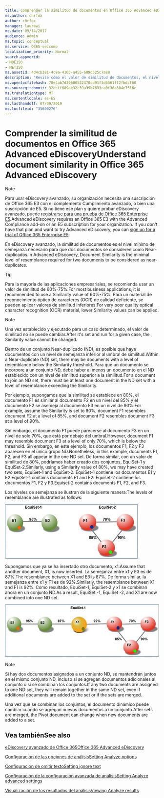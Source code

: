 ```yaml
---
title: Comprender la similitud de documentos en Office 365 Advanced eDiscovery
ms.author: chrfox
author: chrfox
manager: laurawi
ms.date: 09/14/2017
audience: Admin
ms.topic: conceptual
ms.service: O365-seccomp
localization_priority: Normal
search.appverid:
- MOE150
- MET150
ms.assetid: 4d4cb381-4c9a-4165-a455-609d525c7a88
description: 'Revise cómo el valor de similitud de documentos, el nivel mínimo de semejanza entre dos archivos que se consideran casi duplicados, funciona en eDiscovery avanzado de Office 365. '
ms.openlocfilehash: 78e4ab7d39600522370cd91f3d6561ff2fbdcf60
ms.sourcegitcommit: 32ecff689ae32c59a39b7633ca0f36a304e7516e
ms.translationtype: MT
ms.contentlocale: es-ES
ms.lasthandoff: 07/09/2019
ms.locfileid: "35600276"
---
```

# <a name="understand-document-similarity-in-office-365-advanced-ediscovery"></a><span data-ttu-id="6514b-103">Comprender la similitud de documentos en Office 365 Advanced eDiscovery</span><span class="sxs-lookup"><span data-stu-id="6514b-103">Understand document similarity in Office 365 Advanced eDiscovery</span></span>

> [!NOTE]
> <span data-ttu-id="6514b-p101">Para usar eDiscovery avanzado, su organización necesita una suscripción de Office 365 E3 con el complemento Cumplimiento avanzado, o bien una suscripción de E5. Si no tiene ese plan y quiere probar eDiscovery avanzado, puede [registrarse para una prueba de Office 365 Enterprise E5](https://go.microsoft.com/fwlink/p/?LinkID=698279).</span><span class="sxs-lookup"><span data-stu-id="6514b-p101">Advanced eDiscovery requires an Office 365 E3 with the Advanced Compliance add-on or an E5 subscription for your organization. If you don't have that plan and want to try Advanced eDiscovery, you can [sign up for a trial of Office 365 Enterprise E5](https://go.microsoft.com/fwlink/p/?LinkID=698279).</span></span> 
  
<span data-ttu-id="6514b-106">En eDiscovery avanzado, la similitud de documentos es el nivel mínimo de semejanza necesario para que dos documentos se consideren como Near-duplicados.</span><span class="sxs-lookup"><span data-stu-id="6514b-106">In Advanced eDiscovery, Document Similarity is the minimal level of resemblance required for two documents to be considered as near-duplicates.</span></span>
  
> [!TIP]
> <span data-ttu-id="6514b-107">Para la mayoría de las aplicaciones empresariales, se recomienda usar un valor de similitud de 60%-75%.</span><span class="sxs-lookup"><span data-stu-id="6514b-107">For most business applications, it is recommended to use a Similarity value of 60%-75%.</span></span> <span data-ttu-id="6514b-108">Para un material de reconocimiento óptico de caracteres (OCR) de calidad deficiente, se pueden aplicar valores de similitud inferiores.</span><span class="sxs-lookup"><span data-stu-id="6514b-108">For very poor quality optical character recognition (OCR) material, lower Similarity values can be applied.</span></span> 
  
> [!NOTE]
> <span data-ttu-id="6514b-109">Una vez establecido y ejecutado para un caso determinado, el valor de similitud no se puede cambiar.</span><span class="sxs-lookup"><span data-stu-id="6514b-109">After it's set and run for a given case, the Similarity value cannot be changed.</span></span> 
  
<span data-ttu-id="6514b-110">Dentro de un conjunto Near-duplicado (ND), es posible que haya documentos con un nivel de semejanza inferior al umbral de similitud.</span><span class="sxs-lookup"><span data-stu-id="6514b-110">Within a Near-duplicate (ND) set, there may be documents with a level of resemblance below the Similarity threshold.</span></span> <span data-ttu-id="6514b-111">Para que un documento se incorpore a un conjunto ND, debe haber al menos un documento en el ND establecido con un nivel de similitud superior a la similitud.</span><span class="sxs-lookup"><span data-stu-id="6514b-111">For a document to join an ND set, there must be at least one document in the ND set with a level of resemblance exceeding the Similarity.</span></span> 
  
<span data-ttu-id="6514b-112">Por ejemplo, supongamos que la similitud se establece en 80%, el documento F1 es similar al documento F2 en un nivel del 85% y el documento F2 se asemeja al documento F3 en un nivel de 90%.</span><span class="sxs-lookup"><span data-stu-id="6514b-112">For example, assume the Similarity is set to 80%, document F1 resembles document F2 at a level of 85%, and document F2 resembles document F3 at a level of 90%.</span></span> 
  
<span data-ttu-id="6514b-113">Sin embargo, el documento F1 puede parecerse al documento F3 en un nivel de solo 70%, que está por debajo del umbral.</span><span class="sxs-lookup"><span data-stu-id="6514b-113">However, document F1 may resemble document F3 at a level of only 70%, which is below the threshold.</span></span> <span data-ttu-id="6514b-114">Sin embargo, en este ejemplo, los documentos F1, F2 y F3 aparecen en el único grupo ND.</span><span class="sxs-lookup"><span data-stu-id="6514b-114">Nonetheless, in this example, documents F1, F2, and F3 all appear in the one ND set.</span></span> <span data-ttu-id="6514b-115">De forma similar, con un valor de similitud de 80%, podríamos haber creado dos conjuntos, EquiSet-1 y EquiSet-2.</span><span class="sxs-lookup"><span data-stu-id="6514b-115">Similarly, using a Similarity value of 80%, we may have created two sets, EquiSet-1 and EquiSet-2.</span></span> <span data-ttu-id="6514b-116">EquiSet-1 contiene los documentos E1 y E2.</span><span class="sxs-lookup"><span data-stu-id="6514b-116">EquiSet-1 contains documents E1 and E2.</span></span> <span data-ttu-id="6514b-117">Equiset-2 contiene los documentos F1, F2 y F3.</span><span class="sxs-lookup"><span data-stu-id="6514b-117">Equiset-2 contains documents F1, F2, and F3.</span></span> 
  
<span data-ttu-id="6514b-118">Los niveles de semejanza se ilustran de la siguiente manera:</span><span class="sxs-lookup"><span data-stu-id="6514b-118">The levels of resemblance are illustrated as follows:</span></span>
  
![Similitud de documentos](media/3907ea7d-e28a-4027-8fc3-be090dd39144.gif)
  
<span data-ttu-id="6514b-120">Supongamos que ya se ha insertado otro documento, x1.</span><span class="sxs-lookup"><span data-stu-id="6514b-120">Assume that another document, X1, is now inserted.</span></span> <span data-ttu-id="6514b-121">La semejanza entre x1 y E3 es de 87%.</span><span class="sxs-lookup"><span data-stu-id="6514b-121">The resemblance between X1 and E3 is 87%.</span></span> <span data-ttu-id="6514b-122">De forma similar, la semejanza entre x1 y F1 es de 92%.</span><span class="sxs-lookup"><span data-stu-id="6514b-122">Similarly, the resemblance between X1 and F1 is 92%.</span></span> <span data-ttu-id="6514b-123">Como resultado, EquiSet-1, EquiSet-2 y x1 se combinan ahora en un conjunto ND.</span><span class="sxs-lookup"><span data-stu-id="6514b-123">As a result, EquiSet -1, EquiSet -2, and X1 are now combined into one ND set.</span></span>
  
![Similitud de documentos](media/d140d347-33d5-475a-af04-594a0f2ab13d.gif)
  
> [!NOTE]
> <span data-ttu-id="6514b-125">Si hay dos documentos asignados a un conjunto ND, se mantendrán juntos en el mismo conjunto ND, incluso si se agregan documentos adicionales al conjunto o si se combinan los conjuntos.</span><span class="sxs-lookup"><span data-stu-id="6514b-125">If any two documents are assigned to one ND set, they will remain together in the same ND set, even if additional documents are added to the set or if the sets are merged.</span></span> 
  
<span data-ttu-id="6514b-126">Una vez que se combinan los conjuntos, el documento dinámico puede cambiar cuando se agregan nuevos documentos a un conjunto.</span><span class="sxs-lookup"><span data-stu-id="6514b-126">After sets are merged, the Pivot document can change when new documents are added to a set.</span></span> 
  
## <a name="see-also"></a><span data-ttu-id="6514b-127">Vea también</span><span class="sxs-lookup"><span data-stu-id="6514b-127">See also</span></span>

[<span data-ttu-id="6514b-128">eDiscovery avanzado de Office 365</span><span class="sxs-lookup"><span data-stu-id="6514b-128">Office 365 Advanced eDiscovery</span></span>](office-365-advanced-ediscovery.md)
  
[<span data-ttu-id="6514b-129">Configuración de las opciones de análisis</span><span class="sxs-lookup"><span data-stu-id="6514b-129">Setting Analyze options</span></span>](set-analyze-options-in-advanced-ediscovery.md)
  
[<span data-ttu-id="6514b-130">Configuración de omitir texto</span><span class="sxs-lookup"><span data-stu-id="6514b-130">Setting ignore text</span></span>](set-ignore-text-in-advanced-ediscovery.md)
  
[<span data-ttu-id="6514b-131">Configuración de la configuración avanzada de análisis</span><span class="sxs-lookup"><span data-stu-id="6514b-131">Setting Analyze advanced settings</span></span>](set-analyze-advanced-settings-in-advanced-ediscovery.md)
  
[<span data-ttu-id="6514b-132">Visualización de los resultados del análisis</span><span class="sxs-lookup"><span data-stu-id="6514b-132">Viewing Analyze results</span></span>](view-analyze-results-in-advanced-ediscovery.md)


